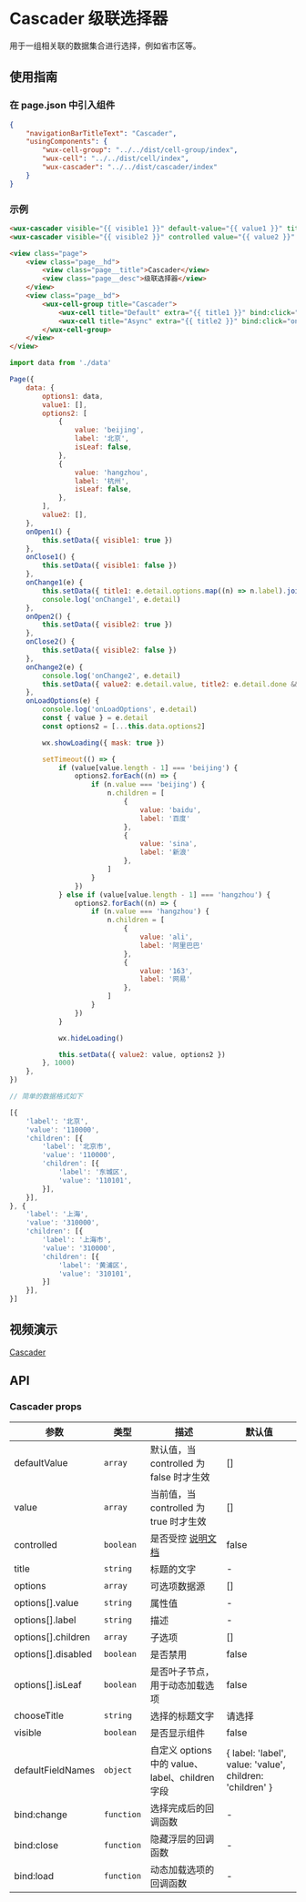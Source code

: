 # Cascader 级联选择器

用于一组相关联的数据集合进行选择，例如省市区等。

## 使用指南

### 在 page.json 中引入组件

```json
{
    "navigationBarTitleText": "Cascader",
    "usingComponents": {
        "wux-cell-group": "../../dist/cell-group/index",
        "wux-cell": "../../dist/cell/index",
        "wux-cascader": "../../dist/cascader/index"
    }
}
```

### 示例

```html
<wux-cascader visible="{{ visible1 }}" default-value="{{ value1 }}" title="所在地区" options="{{ options1 }}" bind:close="onClose1" bind:change="onChange1" />
<wux-cascader visible="{{ visible2 }}" controlled value="{{ value2 }}" title="所在地区" options="{{ options2 }}" bind:close="onClose2" bind:change="onChange2" bind:load="onLoadOptions" />

<view class="page">
    <view class="page__hd">
        <view class="page__title">Cascader</view>
        <view class="page__desc">级联选择器</view>
    </view>
    <view class="page__bd">
        <wux-cell-group title="Cascader">
            <wux-cell title="Default" extra="{{ title1 }}" bind:click="onOpen1"></wux-cell>
            <wux-cell title="Async" extra="{{ title2 }}" bind:click="onOpen2"></wux-cell>
        </wux-cell-group>
    </view>
</view>
```

```js
import data from './data'

Page({
    data: {
        options1: data,
        value1: [],
        options2: [
            {
                value: 'beijing',
                label: '北京',
                isLeaf: false,
            },
            {
                value: 'hangzhou',
                label: '杭州',
                isLeaf: false,
            },
        ],
        value2: [],
    },
    onOpen1() {
        this.setData({ visible1: true })
    },
    onClose1() {
        this.setData({ visible1: false })
    },
    onChange1(e) {
        this.setData({ title1: e.detail.options.map((n) => n.label).join('/') })
        console.log('onChange1', e.detail)
    },
    onOpen2() {
        this.setData({ visible2: true })
    },
    onClose2() {
        this.setData({ visible2: false })
    },
    onChange2(e) {
        console.log('onChange2', e.detail)
        this.setData({ value2: e.detail.value, title2: e.detail.done && e.detail.options.map((n) => n.label).join('/') })
    },
    onLoadOptions(e) {
        console.log('onLoadOptions', e.detail)
        const { value } = e.detail
        const options2 = [...this.data.options2]

        wx.showLoading({ mask: true })

        setTimeout(() => {
            if (value[value.length - 1] === 'beijing') {
                options2.forEach((n) => {
                    if (n.value === 'beijing') {
                        n.children = [
                            {
                                value: 'baidu',
                                label: '百度'
                            },
                            {
                                value: 'sina',
                                label: '新浪'
                            },
                        ]
                    }
                })
            } else if (value[value.length - 1] === 'hangzhou') {
                options2.forEach((n) => {
                    if (n.value === 'hangzhou') {
                        n.children = [
                            {
                                value: 'ali',
                                label: '阿里巴巴'
                            },
                            {
                                value: '163',
                                label: '网易'
                            },
                        ]
                    }
                })
            }

            wx.hideLoading()

            this.setData({ value2: value, options2 })
        }, 1000)
    },
})
```

```js
// 简单的数据格式如下

[{
    'label': '北京',
    'value': '110000',
    'children': [{
        'label': '北京市',
        'value': '110000',
        'children': [{
            'label': '东城区',
            'value': '110101',
        }],
    }],
}, {
    'label': '上海',
    'value': '310000',
    'children': [{
        'label': '上海市',
        'value': '310000',
        'children': [{
            'label': '黄浦区',
            'value': '310101',
        }]
    }],
}]
```

## 视频演示

[Cascader](./_media/cascader.mp4 ':include :type=iframe width=375px height=667px')

## API

### Cascader props

| 参数 | 类型 | 描述 | 默认值 |
| --- | --- | --- | --- |
| defaultValue | <code>array</code> | 默认值，当 controlled 为 false 时才生效 | [] |
| value | <code>array</code> | 当前值，当 controlled 为 true 时才生效 | [] |
| controlled | <code>boolean</code> | 是否受控 [说明文档](controlled.md) | false |
| title | <code>string</code> | 标题的文字 | - |
| options | <code>array</code> | 可选项数据源 | [] |
| options[].value | <code>string</code> | 属性值 | - |
| options[].label | <code>string</code> | 描述 | - |
| options[].children | <code>array</code> | 子选项 | [] |
| options[].disabled | <code>boolean</code> | 是否禁用 | false |
| options[].isLeaf | <code>boolean</code> | 是否叶子节点，用于动态加载选项 | false |
| chooseTitle | <code>string</code> | 选择的标题文字 | 请选择 |
| visible | <code>boolean</code> | 是否显示组件 | false |
| defaultFieldNames | <code>object</code> | 自定义 options 中的 value、label、children 字段 | { label: 'label', value: 'value', children: 'children' } |
| bind:change | <code>function</code> | 选择完成后的回调函数 | - |
| bind:close | <code>function</code> | 隐藏浮层的回调函数 | - |
| bind:load | <code>function</code> | 动态加载选项的回调函数 | - |